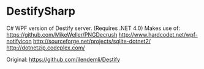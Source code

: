 DestifySharp
============

C# WPF version of Destify server.
(Requires .NET 4.0)
Makes use of:
https://github.com/MikeWeller/PNGDecrush
http://www.hardcodet.net/wpf-notifyicon
http://sourceforge.net/projects/sqlite-dotnet2/
http://dotnetzip.codeplex.com/

Original: https://github.com/ilendemli/Destify
